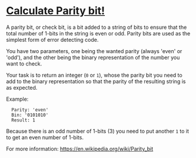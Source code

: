 # [Calculate Parity bit!](https://www.codewars.com/kata/5df261342964c80028345a0a)

A parity bit, or check bit, is a bit added to a string of bits to ensure that the total number of 1-bits in the string is even or odd. Parity bits are used as the simplest form of error detecting code.

You have two parameters, one being the wanted parity (always 'even' or 'odd'), and the other being the binary representation of the number you want to check.

Your task is to return an integer (`0` or `1`), whose the parity bit you need to add to the binary representation so that the parity of the resulting string is as expected.

Example:
```
  Parity: 'even'
  Bin: '0101010'
  Result: 1
```

Because there is an odd number of 1-bits (3) you need to put another `1` to it to get an even number of 1-bits.

For more information: https://en.wikipedia.org/wiki/Parity_bit